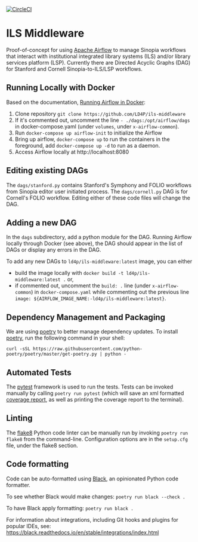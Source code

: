[![CircleCI](https://circleci.com/gh/LD4P/ils-middleware/tree/main.svg?style=svg)](https://circleci.com/gh/LD4P/ils-middleware/tree/main)

# ILS Middleware
Proof-of-concept for using [Apache Airflow][AF] to manage Sinopia workflows
that interact with institutional integrated library systems (ILS) and/or
library services platform (LSP). Currently there are Directed Acyclic Graphs (DAG)
for Stanford and Cornell Sinopia-to-ILS/LSP workflows.

## Running Locally with Docker
Based on the documentation, [Running Airflow in Docker](https://airflow.apache.org/docs/apache-airflow/stable/start/docker.html):

1. Clone repository `git clone https://github.com/LD4P/ils-middleware`
1. If it's commented out, uncomment the line `- ./dags:/opt/airflow/dags` in docker-compose.yaml (under `volumes`, under `x-airflow-common`).
1. Run `docker-compose up airflow-init` to initialize the Airflow
1. Bring up airflow, `docker-compose up` to run the containers in the foreground,
   add `docker-compose up -d` to run as a daemon.
1. Access Airflow locally at http://localhost:8080

## Editing existing DAGs
The `dags/stanford.py` contains Stanford's Symphony and FOLIO workflows from
Sinopia editor user initiated process. The `dags/cornell.py` DAG is for Cornell's
FOLIO workflow. Editing either of these code files will change the DAG.

## Adding a new DAG
In the `dags` subdirectory, add a python module for the DAG. Running Airflow
locally through Docker (see above), the DAG should appear in the list of DAGs
or display any errors in the DAG.

To add any new DAGs to `ld4p/ils-middleware:latest` image, you can either
* build the image locally with `docker build -t ld4p/ils-middleware:latest .` or,
* if commented out, uncomment the `build: .` line (under `x-airflow-common`) in `docker-compose.yaml`
while commenting out the previous line `image: ${AIRFLOW_IMAGE_NAME:-ld4p/ils-middleware:latest}`.

## Dependency Management and Packaging
We are using [poetry][POET] to better manage dependency updates. To install
[poetry][POET], run the following command in your shell:

`curl -sSL https://raw.githubusercontent.com/python-poetry/poetry/master/get-poetry.py | python -`

## Automated Tests

The [pytest][PYTEST] framework is used to run the tests.  Tests can be invoked manually by calling `poetry run pytest` (which will save an xml formatted [coverage report][PYTESTCOV], as well as printing the coverage report to the terminal).

## Linting

The [flake8][FLK8] Python code linter can be manually run by invoking `poetry run flake8` from
the command-line. Configuration options are in the `setup.cfg` file, under the flake8 section.

## Code formatting

Code can be auto-formatted using [Black][BLACK], an opinionated Python code formatter.

To see whether Black would make changes: `poetry run black --check .`

To have Black apply formatting: `poetry run black .`

For information about integrations, including Git hooks and plugins for popular IDEs, see:  https://black.readthedocs.io/en/stable/integrations/index.html

[AF]: https://airflow.apache.org/
[BLACK]: https://black.readthedocs.io/
[FLK8]: https://flake8.pycqa.org/en/latest/
[POET]: https://python-poetry.org/
[PYTEST]: https://docs.pytest.org/
[PYTESTCOV]: https://github.com/pytest-dev/pytest-cov
